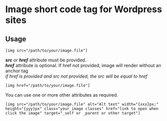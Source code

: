 # Image short code tag for Wordpress sites

## Usage
```
[img src="/path/to/your/image.file"]
```

***src*** or ***href*** attribute must be provided.
<br>
***href*** attribute is optional. If href not provided, image will render without an anchor tag
<br>
*if href is provided and src not provided, the src will be equal to href*
```
[img href="/path/to/your/image.file"]
```

You can use one or more other attributes as required.

```
[img src="/path/to/your/image.file" alt="Alt text" width="{xxx}px;" height="{yyy}px" class="your image classes" href="link to open when click the image" target="_self or _parent or other target"]
```